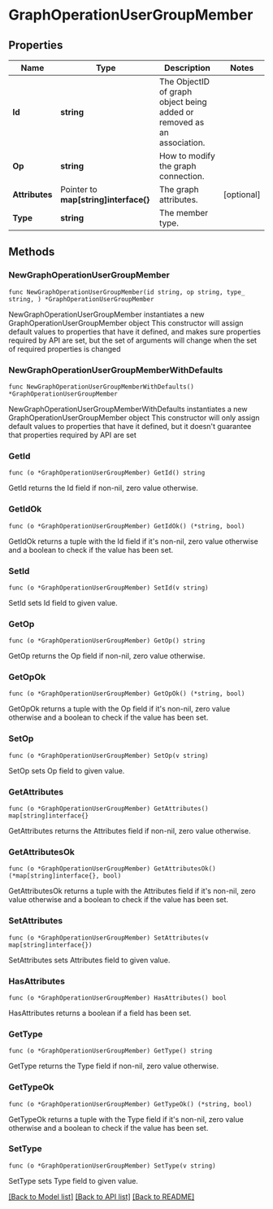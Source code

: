 # GraphOperationUserGroupMember

## Properties

Name | Type | Description | Notes
------------ | ------------- | ------------- | -------------
**Id** | **string** | The ObjectID of graph object being added or removed as an association. | 
**Op** | **string** | How to modify the graph connection. | 
**Attributes** | Pointer to **map[string]interface{}** | The graph attributes. | [optional] 
**Type** | **string** | The member type. | 

## Methods

### NewGraphOperationUserGroupMember

`func NewGraphOperationUserGroupMember(id string, op string, type_ string, ) *GraphOperationUserGroupMember`

NewGraphOperationUserGroupMember instantiates a new GraphOperationUserGroupMember object
This constructor will assign default values to properties that have it defined,
and makes sure properties required by API are set, but the set of arguments
will change when the set of required properties is changed

### NewGraphOperationUserGroupMemberWithDefaults

`func NewGraphOperationUserGroupMemberWithDefaults() *GraphOperationUserGroupMember`

NewGraphOperationUserGroupMemberWithDefaults instantiates a new GraphOperationUserGroupMember object
This constructor will only assign default values to properties that have it defined,
but it doesn't guarantee that properties required by API are set

### GetId

`func (o *GraphOperationUserGroupMember) GetId() string`

GetId returns the Id field if non-nil, zero value otherwise.

### GetIdOk

`func (o *GraphOperationUserGroupMember) GetIdOk() (*string, bool)`

GetIdOk returns a tuple with the Id field if it's non-nil, zero value otherwise
and a boolean to check if the value has been set.

### SetId

`func (o *GraphOperationUserGroupMember) SetId(v string)`

SetId sets Id field to given value.


### GetOp

`func (o *GraphOperationUserGroupMember) GetOp() string`

GetOp returns the Op field if non-nil, zero value otherwise.

### GetOpOk

`func (o *GraphOperationUserGroupMember) GetOpOk() (*string, bool)`

GetOpOk returns a tuple with the Op field if it's non-nil, zero value otherwise
and a boolean to check if the value has been set.

### SetOp

`func (o *GraphOperationUserGroupMember) SetOp(v string)`

SetOp sets Op field to given value.


### GetAttributes

`func (o *GraphOperationUserGroupMember) GetAttributes() map[string]interface{}`

GetAttributes returns the Attributes field if non-nil, zero value otherwise.

### GetAttributesOk

`func (o *GraphOperationUserGroupMember) GetAttributesOk() (*map[string]interface{}, bool)`

GetAttributesOk returns a tuple with the Attributes field if it's non-nil, zero value otherwise
and a boolean to check if the value has been set.

### SetAttributes

`func (o *GraphOperationUserGroupMember) SetAttributes(v map[string]interface{})`

SetAttributes sets Attributes field to given value.

### HasAttributes

`func (o *GraphOperationUserGroupMember) HasAttributes() bool`

HasAttributes returns a boolean if a field has been set.

### GetType

`func (o *GraphOperationUserGroupMember) GetType() string`

GetType returns the Type field if non-nil, zero value otherwise.

### GetTypeOk

`func (o *GraphOperationUserGroupMember) GetTypeOk() (*string, bool)`

GetTypeOk returns a tuple with the Type field if it's non-nil, zero value otherwise
and a boolean to check if the value has been set.

### SetType

`func (o *GraphOperationUserGroupMember) SetType(v string)`

SetType sets Type field to given value.



[[Back to Model list]](../README.md#documentation-for-models) [[Back to API list]](../README.md#documentation-for-api-endpoints) [[Back to README]](../README.md)


